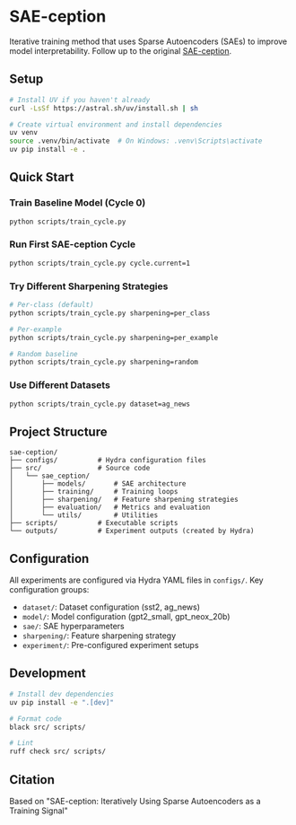 # SAE-ception

Iterative training method that uses Sparse Autoencoders (SAEs) to improve model interpretability. Follow up to the original [SAE-ception](https://github.com/Alex-Bishka/SAE-ception).

## Setup
```bash
# Install UV if you haven't already
curl -LsSf https://astral.sh/uv/install.sh | sh

# Create virtual environment and install dependencies
uv venv
source .venv/bin/activate  # On Windows: .venv\Scripts\activate
uv pip install -e .
```

## Quick Start

### Train Baseline Model (Cycle 0)
```bash
python scripts/train_cycle.py
```

### Run First SAE-ception Cycle
```bash
python scripts/train_cycle.py cycle.current=1
```

### Try Different Sharpening Strategies
```bash
# Per-class (default)
python scripts/train_cycle.py sharpening=per_class

# Per-example
python scripts/train_cycle.py sharpening=per_example

# Random baseline
python scripts/train_cycle.py sharpening=random
```

### Use Different Datasets
```bash
python scripts/train_cycle.py dataset=ag_news
```

## Project Structure
```
sae-ception/
├── configs/          # Hydra configuration files
├── src/              # Source code
│   └── sae_ception/
│       ├── models/       # SAE architecture
│       ├── training/     # Training loops
│       ├── sharpening/   # Feature sharpening strategies
│       ├── evaluation/   # Metrics and evaluation
│       └── utils/        # Utilities
├── scripts/          # Executable scripts
└── outputs/          # Experiment outputs (created by Hydra)
```

## Configuration

All experiments are configured via Hydra YAML files in `configs/`. Key configuration groups:

- `dataset/`: Dataset configuration (sst2, ag_news)
- `model/`: Model configuration (gpt2_small, gpt_neox_20b)
- `sae/`: SAE hyperparameters
- `sharpening/`: Feature sharpening strategy
- `experiment/`: Pre-configured experiment setups

## Development
```bash
# Install dev dependencies
uv pip install -e ".[dev]"

# Format code
black src/ scripts/

# Lint
ruff check src/ scripts/
```

## Citation

Based on "SAE-ception: Iteratively Using Sparse Autoencoders as a Training Signal"
